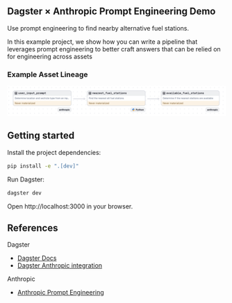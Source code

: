 ## Dagster × Anthropic Prompt Engineering Demo

Use prompt engineering to find nearby alternative fuel stations.

In this example project, we show how you can write a pipeline that leverages prompt
engineering to better craft answers that can be relied on for engineering
across assets

### Example Asset Lineage

![Screenshot Dagster Lineage](_static/screenshot_dagster_lineage.png)

## Getting started

Install the project dependencies:

```sh
pip install -e ".[dev]"
```

Run Dagster:

```sh
dagster dev
```

Open http://localhost:3000 in your browser.

## References

Dagster

- [Dagster Docs](https://docs.dagster.io/)
- [Dagster Anthropic integration](https://docs.dagster.io/integrations/anthropic)

Anthropic

- [Anthropic Prompt Engineering](https://docs.anthropic.com/en/docs/build-with-claude/prompt-engineering/overview)
